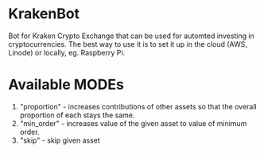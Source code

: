 # KrakenBot
Bot for Kraken Crypto Exchange that can be used for automted investing in cryptocurrencies. The best way to use it is to set it up in the cloud (AWS, Linode) or locally, eg. Raspberry Pi. 

# Available MODEs
1. "proportion" - increases contributions of other assets so that the overall proportion of each stays the same. 
2. "min_order" - increases value of the given asset to value of minimum order. 
3. "skip" - skip given asset
